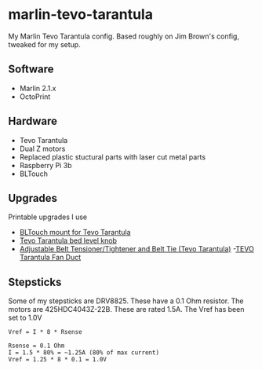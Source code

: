 # marlin-tevo-tarantula
My Marlin Tevo Tarantula config. Based roughly on Jim Brown's config, tweaked for my setup.

## Software
- Marlin 2.1.x
- OctoPrint

## Hardware
- Tevo Tarantula
- Dual Z motors
- Replaced plastic stuctural parts with laser cut metal parts
- Raspberry Pi 3b
- BLTouch

## Upgrades
Printable upgrades I use
- [BLTouch mount for Tevo Tarantula](https://www.thingiverse.com/thing:2673200)
- [Tevo Tarantula bed level knob](https://www.thingiverse.com/thing:2330042)
- [Adjustable Belt Tensioner/Tightener and Belt Tie (Tevo Tarantula)](https://www.thingiverse.com/thing:1780636)
-[TEVO Tarantula Fan Duct](https://www.thingiverse.com/thing:2284224)

## Stepsticks
Some of my stepsticks are DRV8825. These have a 0.1 Ohm resistor.
The motors are 425HDC4043Z-22B. These are rated 1.5A.
The Vref has been set to 1.0V

```
Vref = I * 8 * Rsense

Rsense = 0.1 Ohm
I = 1.5 * 80% = ~1.25A (80% of max current)
Vref = 1.25 * 8 * 0.1 = 1.0V
```
